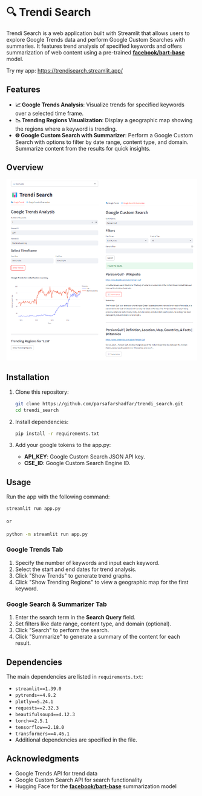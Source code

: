 
# 🔍 Trendi Search

Trendi Search is a web application built with Streamlit that allows users to explore Google Trends data and perform Google Custom Searches with summaries. It features trend analysis of specified keywords and offers summarization of web content using a pre-trained [**facebook/bart-base**](https://huggingface.co/facebook/bart-base) model. 

Try my app: https://trendisearch.streamlit.app/ 

## Features 

- **📈 Google Trends Analysis**: Visualize trends for specified keywords over a selected time frame.
- **📉 Trending Regions Visualization**: Display a geographic map showing the regions where a keyword is trending.
- **🌐 Google Custom Search with Summarizer**: Perform a Google Custom Search with options to filter by date range, content type, and domain. Summarize content from the results for quick insights.

## Overview

![App Screenshot](Screenshot.png)

## Installation

1. Clone this repository:
   ```bash
   git clone https://github.com/parsafarshadfar/trendi_search.git 
   cd trendi_search
   ```

2. Install dependencies:
   ```bash 
   pip install -r requirements.txt
   ```

3. Add your google tokens to the app.py:
   - **API_KEY**: Google Custom Search JSON API key. 
   - **CSE_ID**: Google Custom Search Engine ID. 
   

## Usage

Run the app with the following command:
```bash
streamlit run app.py

or 

python -m streamlit run app.py  
```

### Google Trends Tab
1. Specify the number of keywords and input each keyword.
2. Select the start and end dates for trend analysis.
3. Click "Show Trends" to generate trend graphs.
4. Click "Show Trending Regions" to view a geographic map for the first keyword. 

### Google Search & Summarizer Tab
1. Enter the search term in the **Search Query** field.
2. Set filters like date range, content type, and domain (optional).
3. Click "Search" to perform the search.
4. Click "Summarize" to generate a summary of the content for each result.

## Dependencies 

The main dependencies are listed in `requirements.txt`:
- `streamlit==1.39.0`
- `pytrends==4.9.2`
- `plotly==5.24.1`
- `requests==2.32.3`
- `beautifulsoup4==4.12.3`
- `torch==2.5.1`
- `tensorflow==2.18.0`
- `transformers==4.46.1`
- Additional dependencies are specified in the file.

## Acknowledgments

- Google Trends API for trend data
- Google Custom Search API for search functionality
- Hugging Face for the [**facebook/bart-base**](https://huggingface.co/facebook/bart-base) summarization model